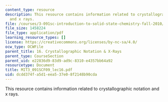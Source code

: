 ```yaml
---
content_type: resource
description: This resource contains information related to crystallographic notation
  and x rays.
file: /courses/3-091sc-introduction-to-solid-state-chemistry-fall-2010/dcdd374fa5d1eea537e08f2148b90cda_MIT3_091SCF09_lec16.pdf
file_size: 1458224
file_type: application/pdf
learning_resource_types: []
license: https://creativecommons.org/licenses/by-nc-sa/4.0/
ocw_type: OCWFile
parent_title: 16. Crystallographic Notation & X-Rays
parent_type: CourseSection
parent_uid: e22836d9-83d9-ad9c-8310-e4357bb64a92
resourcetype: Document
title: MIT3_091SCF09_lec16.pdf
uid: dcdd374f-a5d1-eea5-37e0-8f2148b90cda
---
```

This resource contains information related to crystallographic notation and x rays.